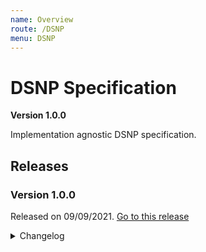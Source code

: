 ```yaml
---
name: Overview
route: /DSNP
menu: DSNP
---
```


# DSNP Specification
__Version 1.0.0__

Implementation agnostic DSNP specification.

## Releases

### Version 1.0.0

Released on 09/09/2021. [Go to this release](https://github.com/LibertyDSNP/spec/tree/v1.0.0)

<details> 
  <summary>Changelog</summary>
  <ul>
    <li>Initial release</li>
  </ul>
</details>
